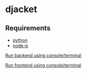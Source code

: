 # djacket

## Requirements
- [python](https://www.python.org/downloads/)
- [node.js](https://nodejs.org/en/download/)

[Run backend using console/terminal](/vue_djacket/README.md)


[Run frontend using console/terminal](/vue_djacket/README.md)

